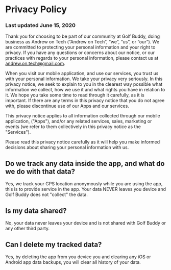 # Privacy Policy
### Last updated June 15, 2020

Thank you for choosing to be part of our community at Golf Buddy, doing business as Andrew on Tech (“Andrew on Tech”, “we”, “us”, or “our”). We are committed to protecting your personal information and your right to privacy. If you have any questions or concerns about our notice, or our practices with regards to your personal information, please contact us at andrew.on.tech@gmail.com.

When you visit our mobile application, and use our services, you trust us with your personal information. We take your privacy very seriously. In this privacy notice, we seek to explain to you in the clearest way possible what information we collect, how we use it and what rights you have in relation to it. We hope you take some time to read through it carefully, as it is important. If there are any terms in this privacy notice that you do not agree with, please discontinue use of our Apps and our services.

This privacy notice applies to all information collected through our mobile application, ("Apps"), and/or any related services, sales, marketing or events (we refer to them collectively in this privacy notice as the "Services").

Please read this privacy notice carefully as it will help you make informed decisions about sharing your personal information with us.


## Do we track any data inside the app, and what do we do with that data?
Yes, we track your GPS location anonymously while you are using the app, this is to provide service in the app. 
Your data NEVER leaves you device and Golf Buddy does not "collect" the data.

## Is my data shared?
No, your data never leaves your device and is not shared with Golf Buddy or any other third party. 

## Can I delete my tracked data?
Yes, by deleting the app from you device you and clearing any iOS or Android app data backups, you will clear all history of your data. 
